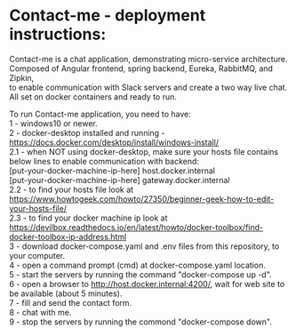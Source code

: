 # Contact-me - deployment instructions:
Contact-me is a chat application, demonstrating micro-service architecture.  
Composed of Angular frontend, spring backend, Eureka, RabbitMQ, and Zipkin,  
to enable communication with Slack servers and create a two way live chat.  
All set on docker containers and ready to run.  

To run Contact-me application, you need to have:  
1 - windows10 or newer.  
2 - docker-desktop installed and running - https://docs.docker.com/desktop/install/windows-install/  
2.1 - when NOT using docker-desktop, make sure your hosts file contains below lines to enable communication with backend:  
[put-your-docker-machine-ip-here] host.docker.internal  
[put-your-docker-machine-ip-here] gateway.docker.internal  
2.2 - to find your hosts file look at https://www.howtogeek.com/howto/27350/beginner-geek-how-to-edit-your-hosts-file/  
2.3 - to find your docker machine ip look at https://devilbox.readthedocs.io/en/latest/howto/docker-toolbox/find-docker-toolbox-ip-address.html  
3 - download docker-compose.yaml and .env files from this repository, to your computer.  
4 - open a command prompt (cmd) at docker-compose.yaml location.  
5 - start the servers by running the command "docker-compose up -d".  
6 - open a browser to http://host.docker.internal:4200/, wait for web site to be available (about 5 minutes).  
7 - fill and send the contact form.  
8 - chat with me.  
9 - stop the servers by running the commond "docker-compose down".  
